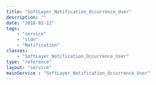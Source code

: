 ```yaml
---
title: "SoftLayer_Notification_Occurrence_User"
description: ""
date: "2018-02-12"
tags:
    - "service"
    - "sldn"
    - "Notification"
classes:
    - "SoftLayer_Notification_Occurrence_User"
type: "reference"
layout: "service"
mainService : "SoftLayer_Notification_Occurrence_User"
---
```

